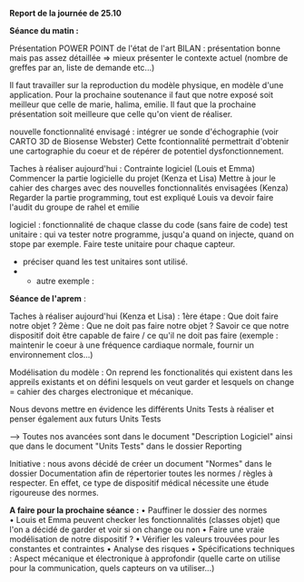 **Report de la journée de 25.10**

**Séance du matin :**

Présentation POWER POINT de l'état de l'art
BILAN : présentation bonne mais pas assez détaillée => mieux présenter le contexte actuel (nombre de greffes par an, liste de demande etc...)

Il faut travailler sur la reproduction du modèle physique, en modèle d'une application.
Pour la prochaine soutenance il faut que notre exposé soit meilleur que celle de marie, halima, emilie.
Il faut que la prochaine présentation soit meilleure que celle qu'on vient de réaliser.

nouvelle fonctionnalité envisagé : intégrer ue sonde d'échographie (voir CARTO 3D de Biosense Webster) 
Cette fcontionnalité permettrait d'obtenir une cartographie du coeur et de répérer de potentiel dysfonctionnement. 

Taches à réaliser aujourd'hui :
Contrainte logiciel (Louis et Emma)
Commencer la partie logicielle du projet (Kenza et Lisa) 
Mettre à jour le cahier des charges avec des nouvelles fonctionnalités envisagées (Kenza)
Regarder la partie programming, tout est expliqué 
Louis va devoir faire l'audit du groupe de rahel et emilie

logiciel : 
fonctionnalité de chaque classe du code (sans faire de code) 
test unitaire : qui va tester notre programme, jusqu'a quand on injecte, quand on stope par exemple. Faire teste unitaire pour chaque capteur. 
+ préciser quand les test unitaires sont utilisé.
+ + autre exemple :
 
**Séance de l'aprem** :

Taches à réaliser aujourd'hui (Kenza et Lisa) : 
1ère étape : Que doit faire notre objet ?
2ème : Que ne doit pas faire notre objet ?
Savoir ce que notre dispositif doit être capable de faire / ce qu'il ne doit pas faire (exemple : maintenir le coeur à une fréquence cardiaque normale, fournir un environnement clos...) 

Modélisation du modèle : On reprend les fonctionalités qui existent dans les appreils existants et on défini lesquels on veut garder et lesquels on change = cahier des charges electronique et mécanique. 

Nous devons mettre en évidence les différents Units Tests à réaliser et penser également aux futurs Units Tests 

--> Toutes nos avancées sont dans le document "Description Logiciel" ainsi que dans le document "Units Tests" dans le dossier Reporting

Initiative : nous avons décidé de créer un document "Normes" dans le dossier Documentation afin de répertorier toutes les normes / règles à respecter. En effet, ce type de dispositif médical nécessite une étude rigoureuse des normes.
 

**A faire pour la prochaine séance :**
• Pauffiner le dossier des normes
• Louis et Emma peuvent checker les fonctionnalités (classes objet) que l'on a décidé de garder et voir si on change ou non
• Faire une vraie modélisation de notre dispositif ? 
• Vérifier les valeurs trouvées pour les constantes et contraintes 
• Analyse des risques
• Spécifications techniques : Aspect mécanique et électronique à approfondir (quelle carte on utilise pour la communication, quels capteurs on va utiliser...)



